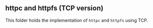 ## httpc and httpfs (TCP version)
This folder holds the implementation of `httpc` and `httpfs` using TCP.